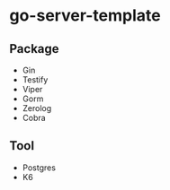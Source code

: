 # go-server-template


## Package
- Gin
- Testify
- Viper
- Gorm
- Zerolog
- Cobra

## Tool
- Postgres
- K6